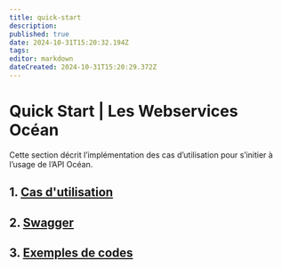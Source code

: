 ```yaml
---
title: quick-start
description: 
published: true
date: 2024-10-31T15:20:32.194Z
tags: 
editor: markdown
dateCreated: 2024-10-31T15:20:29.372Z
---
```


# Quick Start | Les Webservices Océan

Cette section décrit l’implémentation des cas d’utilisation pour s’initier à l’usage de l’API Océan.

## 1. [Cas d'utilisation](quick-start/cas-dutilisation.md)

## 2. [Swagger](quick-start/swagger.md)

## 3. [Exemples de codes](quick-start/exemples-de-codes.md)
